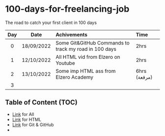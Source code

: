 # 100-days-for-freelancing-job
The road to catch your first client in 100 days

Day|Date|Achivements|Time
:-:|:--:|:----------|:---
0|18/09/2022|Some Git&GitHub Commands to track my road in 100 days|2hrs
1|12/10/2022|All HTML vid from Elzero on Youtube|2hrs
2|13/10/2022|Some imp HTML ass from Elzero Academy|6hrs (مرقعة)
3|||

## Table of Content (TOC)
- [Link](https://eng-do4.github.io/100-days-for-freelancing-job) for All
- [Link](https://eng-do4.github.io/100-days-for-freelancing-job/html/) for HTML
- [Link](https://eng-do4.github.io/100-days-for-freelancing-job/git/learn.txt) for Git & GitHub
- 
